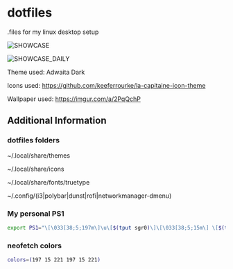 # dotfiles
.files for my linux desktop setup

![SHOWCASE](https://raw.githubusercontent.com/xyiii/dotfiles/master/showcase.png)

![SHOWCASE_DAILY](https://raw.githubusercontent.com/xyiii/dotfiles/master/showcase_daily.png)

Theme used: Adwaita Dark

Icons used: https://github.com/keeferrourke/la-capitaine-icon-theme

Wallpaper used: https://imgur.com/a/2PqQchP

## Additional Information

### dotfiles folders

~/.local/share/themes

~/.local/share/icons

~/.local/share/fonts/truetype

~/.config/(i3|polybar|dunst|rofi|networkmanager-dmenu)

### My personal PS1

```bash
export PS1="\[\033[38;5;197m\]\u\[$(tput sgr0)\]\[\033[38;5;15m\] \[$(tput sgr0)\]\[\033[38;5;221m\]\w\[$(tput sgr0)\]\[\033[38;5;15m\] \\$ \[$(tput sgr0)\]\e[38;5;221m"
```

### neofetch colors

```bash
colors=(197 15 221 197 15 221)
```
